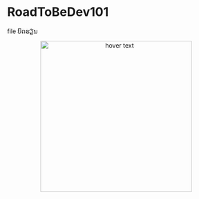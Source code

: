 # RoadToBeDev101
file ບົດຮຽນ

<p align="center">
  <img src="https://github.com/ChampaMaker/RoadToBeDev101/blob/main/%E0%BA%95%E0%BA%B2%E0%BA%95%E0%BA%B0%E0%BA%A5%E0%BA%B2%E0%BA%87RoadToBeDev3%204%202021.jpg)" width="350" title="hover text">
</p>
